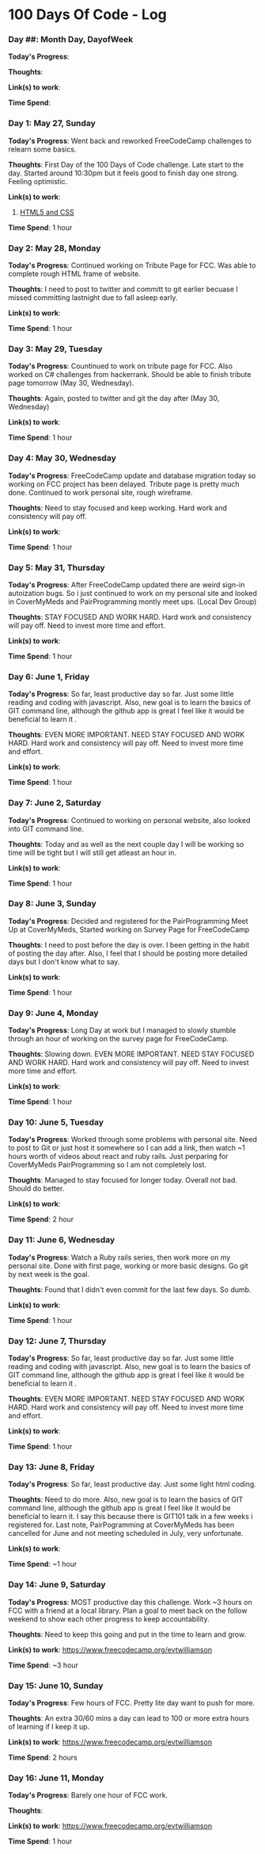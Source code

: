 # 100 Days Of Code - Log

### Day ##: Month Day, DayofWeek 

**Today's Progress**: 

**Thoughts**:

**Link(s) to work**:

**Time Spend**:

### Day 1: May 27, Sunday 

**Today's Progress**: Went back and reworked FreeCodeCamp challenges to relearn some basics.

**Thoughts**: First Day of the 100 Days of Code challenge. Late start to the day. Started around 10:30pm but it feels good to finish day one strong. Feeling optimistic. 

**Link(s) to work**:
1. [HTML5 and CSS](https://www.freecodecamp.org/evtwilliamson)

**Time Spend**: 1 hour

### Day 2: May 28, Monday 

**Today's Progress**: Continued working on Tribute Page for FCC. Was able to complete rough HTML frame of website.

**Thoughts**: I need to post to twitter and committ to git earlier becuase I missed committing lastnight due to fall asleep early. 

**Link(s) to work**:

**Time Spend**: 1 hour

### Day 3: May 29, Tuesday 

**Today's Progress**: Countinued to work on tribute page for FCC. Also worked on C# challenges from hackerrank. Should be able to finish tribute page tomorrow (May 30, Wednesday). 

**Thoughts**: Again, posted to twitter and git the day after (May 30, Wednesday) 

**Link(s) to work**: 

**Time Spend**: 1 hour

### Day 4: May 30, Wednesday 

**Today's Progress**: FreeCodeCamp update and database migration today so working on FCC project has been delayed. Tribute page is pretty much done. Continued to work personal site, rough wireframe.

**Thoughts**: Need to stay focused and keep working. Hard work and consistency will pay off. 

**Link(s) to work**: 

**Time Spend**: 1 hour

### Day 5: May 31, Thursday 

**Today's Progress**: After FreeCodeCamp updated there are weird sign-in autoization bugs. So i just continued to work on my personal site and looked in CoverMyMeds and PairProgramming montly meet ups. (Local Dev Group)

**Thoughts**: STAY FOCUSED AND WORK HARD. Hard work and consistency will pay off. Need to invest more time and effort. 

**Link(s) to work**: 

**Time Spend**: 1 hour

### Day 6: June 1, Friday 

**Today's Progress**: So far, least productive day so far. Just some little reading and coding with javascript. Also, new goal is to learn the basics of GIT command line, although the github app is great I feel like it would be beneficial to learn it . 

**Thoughts**: EVEN MORE IMPORTANT. NEED STAY FOCUSED AND WORK HARD. Hard work and consistency will pay off. Need to invest more time and effort. 

**Link(s) to work**: 

**Time Spend**: 1 hour

### Day 7: June 2, Saturday 

**Today's Progress**: Continued to working on personal website, also looked into GIT command line.  

**Thoughts**: Today and as well as the next couple day I will be working so time will be tight but I will still get atleast an hour in.  

**Link(s) to work**: 

**Time Spend**: 1 hour

### Day 8: June 3, Sunday 

**Today's Progress**: Decided and registered for the PairProgramming Meet Up at CoverMyMeds, Started working on Survey Page for FreeCodeCamp

**Thoughts**: I need to post before the day is over. I been getting in the habit of posting the day after. Also, I feel that I should be posting more detailed days but I don't know what to say.  

**Link(s) to work**: 

**Time Spend**: 1 hour

### Day 9: June 4, Monday 

**Today's Progress**: Long Day at work but I managed to slowly stumble through an hour of working on the survey page for FreeCodeCamp.  

**Thoughts**: Slowing down. EVEN MORE IMPORTANT. NEED STAY FOCUSED AND WORK HARD. Hard work and consistency will pay off. Need to invest more time and effort. 

**Link(s) to work**: 

**Time Spend**: 1 hour

### Day 10: June 5, Tuesday 

**Today's Progress**: Worked through some problems with personal site. Need to post to Git or just host it somewhere so I can add a link, then watch ~1 hours worth of videos about react and ruby rails. Just perparing for CoverMyMeds PairProgramming so I am not completely lost. 

**Thoughts**: Managed to stay focused for longer today. Overall not bad. Should do better.  

**Link(s) to work**:

**Time Spend**: 2 hour

### Day 11: June 6, Wednesday 

**Today's Progress**: Watch a Ruby rails series, then work more on my personal site. Done with first page, working or more basic designs. Go git by next week is the goal. 

**Thoughts**: Found that I didn't even commit for the last few days. So dumb. 

**Link(s) to work**: 

**Time Spend**: 1 hour

### Day 12: June 7, Thursday 

**Today's Progress**: So far, least productive day so far. Just some little reading and coding with javascript. Also, new goal is to learn the basics of GIT command line, although the github app is great I feel like it would be beneficial to learn it . 

**Thoughts**: EVEN MORE IMPORTANT. NEED STAY FOCUSED AND WORK HARD. Hard work and consistency will pay off. Need to invest more time and effort. 

**Link(s) to work**: 

**Time Spend**: 1 hour

### Day 13: June 8, Friday 

**Today's Progress**: So far, least productive day. Just some light html coding.

**Thoughts**: Need to do more. Also, new goal is to learn the basics of GIT command line, although the github app is great I feel like it would be beneficial to learn it. I say this because there is GIT101 talk in a few weeks i registered for. Last note, PairPogramming at CoverMyMeds has been cancelled for June and not meeting scheduled in July, very unfortunate. 

**Link(s) to work**: 

**Time Spend**: ~1 hour

### Day 14: June 9, Saturday 

**Today's Progress**: MOST productive day this challenge. Work ~3 hours on FCC with a friend at a local library. Plan a goal to meet back on the follow weekend to show each other progress to keep accountability. 

**Thoughts**: Need to keep this going and put in the time to learn and grow. 

**Link(s) to work**: https://www.freecodecamp.org/evtwilliamson

**Time Spend**: ~3 hour

### Day 15: June 10, Sunday 

**Today's Progress**: Few hours of FCC. Pretty lite day want to push for more. 

**Thoughts**: An extra 30/60 mins a day can lead to 100 or more extra hours of learning if I keep it up. 

**Link(s) to work**: https://www.freecodecamp.org/evtwilliamson

**Time Spend**: 2 hours

### Day 16: June 11, Monday 

**Today's Progress**: Barely one hour of FCC work. 

**Thoughts**: 

**Link(s) to work**: https://www.freecodecamp.org/evtwilliamson

**Time Spend**: 1 hour

